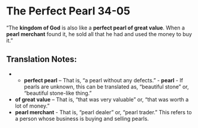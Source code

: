 The Perfect Pearl 34-05
=========================


“The **kingdom of God** is also like a **perfect pearl of great
value**. When a **pearl merchant** found it, he sold all that he had
and used the money to buy it.”

Translation Notes:
------------------

- -   **perfect pearl** – That is, “a pearl without any defects.” -
**pearl** - If pearls are unknown, this can be translated as,
    “beautiful stone” or, “beautiful stone-like thing.”
-   **of great value** – That is, “that was very valuable” or,
“that was
    worth a lot of money.”
-   **pearl merchant** - That is, “pearl dealer” or, “pearl
trader.”
    This refers to a person whose business is buying and selling pearls.

